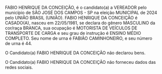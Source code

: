 FABIO HENRIQUE DA CONCEIÇÃO, é o candidato(a) a VEREADOR pelo município de SÃO JOSÉ DOS CAMPOS - SP na eleição MUNICIPAL de 2024 pelo UNIÃO BRASIL (UNIÃO). FABIO HENRIQUE DA CONCEIÇÃO é CASADO(A), nasceu em 22/05/1981, se declara do gênero MASCULINO da cor/raça BRANCA, sua ocupação é MOTORISTA DE VEÍCULOS DE TRANSPORTE DE CARGA e seu grau de instrução é ENSINO MÉDIO COMPLETO. Seu nome de urna é FABIÃO CAMINHONEIRO, e seu número de urna é 44.

O Candidato(a) FABIO HENRIQUE DA CONCEIÇÃO não declarou bens.


O Candidato(a) FABIO HENRIQUE DA CONCEIÇÃO não forneceu dados das redes sociais.